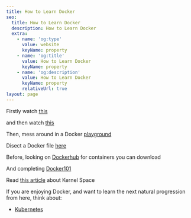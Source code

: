 ```yaml
---
title: How to Learn Docker
seo:
  title: How to Learn Docker
  description: How to Learn Docker
  extra:
    - name: 'og:type'
      value: website
      keyName: property
    - name: 'og:title'
      value: How to Learn Docker
      keyName: property
    - name: 'og:description'
      value: How to Learn Docker
      keyName: property
      relativeUrl: true
layout: page
---
```


Firstly watch [this](https://www.youtube.com/watch?v=iqqDU2crIEQ)

and then watch [this](https://www.youtube.com/watch?v=i7ABlHngi1Q)

Then, mess around in a Docker [playground](https://labs.play-with-docker.com/)

Disect a Docker file [here](https://gist.github.com/adamveld12/4815792fadf119ef41bd)

Before, looking on [Dockerhub](https://hub.docker.com/) for containers you can download

And completing [Docker101](https://github.com/dockersamples/101-tutorial)

Read [this article](https://medium.com/@saschagrunert/demystifying-containers-part-i-kernel-space-2c53d6979504) about Kernel Space

If you are enjoying Docker, and want to learn the next natural progression from here, think about:

- [Kubernetes](/how-to-learn/kubernetes)
